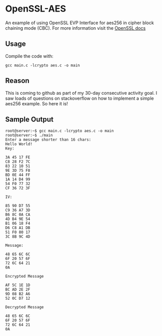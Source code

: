 # OpenSSL-AES

An example of using OpenSSL EVP Interface for aes256 in cipher block chaining mode (CBC).
For more information visit the [OpenSSL docs](https://www.openssl.org/docs/manmaster/)

## Usage
Compile the code with:
```
gcc main.c -lcrypto aes.c -o main
```

## Reason
This is coming to github as part of my 30-day consecutive activity goal.  I saw loads of questions on
stackoverflow on how to implement a simple aes256 example. So here it is!

## Sample Output
```
root@server:~$ gcc main.c -lcrypto aes.c -o main
root@server:~$ ./main
Enter a message shorter than 16 chars: 
Hello World!    
Key:

3A 45 17 FE 
C8 28 F2 7C 
83 22 10 51 
9E 3D 75 F8 
BD 0E 44 FF 
1A 14 D4 99 
54 F0 77 32 
CF 36 72 3F 

IV:

85 90 D7 55 
C9 36 A7 3D 
B6 8C 0A CA 
4D B4 9E 54 
B1 06 18 F4 
D6 C8 A1 DB 
51 F0 80 17 
3C 8B 9C 4D 

Message:

48 65 6C 6C 
6F 20 57 6F 
72 6C 64 21 
0A 

Encrypted Message

AF 5C 1E 1D 
BC AD 2E 2F 
9D 08 B2 A6 
52 0C D7 12 

Decrypted Message

48 65 6C 6C 
6F 20 57 6F 
72 6C 64 21 
0A 

```